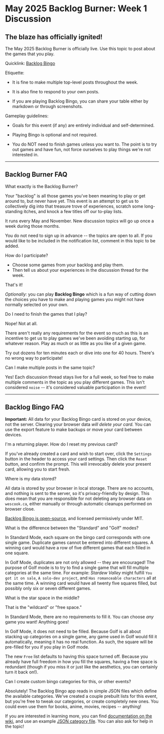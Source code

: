 # May 2025 Backlog Burner: Week 1 Discussion

## The blaze has officially ignited!

The May 2025 Backlog Burner is officially live. Use this topic to post about the games that you play.

Quicklink: [Backlog Bingo](https://wescook.ca/BacklogBingo/)

Etiquette:

*   It is fine to make multiple top-level posts throughout the week.
    
*   It is also fine to respond to your own posts.
    
*   If you are playing Backlog Bingo, you can share your table either by markdown or through screenshots.
    

Gameplay guidelines:

*   Goals for this event (if any) are entirely individual and self-determined.
    
*   Playing Bingo is optional and not required.
    
*   You do NOT need to finish games unless you want to. The point is to try out games and have fun, not force ourselves to play things we're not interested in.
    

* * *

## Backlog Burner FAQ

What exactly is the Backlog Burner?

Your "backlog" is all those games you've been meaning to play or get around to, but never have yet. This event is an attempt to get us to collectively dig into that treasure trove of experiences, scratch some long-standing itches, and knock a few titles off our to-play lists.

It runs every May and November. New discussion topics will go up once a week during those months.

You do not need to sign up in advance -- the topics are open to all. If you would like to be included in the notification list, comment in this topic to be added.

How do I participate?

*   Choose some games from your backlog and play them.
*   Then tell us about your experiences in the discussion thread for the week.

That's it!

_Optionally:_ you can play **Backlog Bingo** which is a fun way of cutting down the choices you have to make and playing games you might not have normally selected on your own.

Do I need to finish the games that I play?

Nope! Not at all.

There aren't really any requirements for the event so much as this is an incentive to get us to play games we've been avoiding starting up, for whatever reason. Play as much or as little as you like of a given game.

Try out dozens for ten minutes each or dive into one for 40 hours. There's no wrong way to participate!

Can I make multiple posts in the same topic?

Yes! Each discussion thread stays live for a full week, so feel free to make multiple comments in the topic as you play different games. This isn't considered `noise` -- it's considered valuable participation in the event!

* * *

## Backlog Bingo FAQ

**Important:** All data for your Backlog Bingo card is stored on your device, not the server. Clearing your browser data _will delete your card._ You can use the export feature to make backups or move your card between devices.

I'm a returning player. How do I reset my previous card?

If you've already created a card and wish to start over, click the `Settings` button in the header to access your card settings. Then click the `Reset` button, and confirm the prompt. This will irrevocably delete your present card, allowing you to start fresh.

Where is my data stored?

All data is stored by your browser in local storage. There are no accounts, and nothing is sent to the server, so it's privacy-friendly by design. This does mean that you are responsible for not deleting any browser data on `wescook.ca`, either manually or through automatic cleanups performed on browser close.

[Backlog Bingo is open-source](https://github.com/WesCook/BacklogBingo), and licensed permissively under MIT.

What is the difference between the "Standard" and "Golf" modes?

In Standard Mode, each square on the bingo card corresponds with one single game. Duplicate games cannot be entered into different squares. A winning card would have a row of five different games that each filled in one square.

In Golf Mode, duplicates are not only allowed -- they are encouraged! The purpose of Golf mode is to try to find a single game that will fill multiple categories at the same time. For example: _Stardew Valley_ might fulfill `You got it on sale`, `A solo-dev project`, and `Has romanceable characters` all at the same time. A winning card would have all twenty five squares filled, but possibly only six or seven different games.

What is the star space in the middle?

That is the "wildcard" or "free space."

In Standard Mode, there are no requirements to fill it. You can choose _any_ game you want! Anything goes!

In Golf Mode, it does not need to be filled. Because Golf is all about stacking up categories on a single game, any game used in Golf would fill it automatically, meaning it has no real function. As such, the square will be pre-filled for you if you play in Golf mode.

The new `Free` list defaults to having this space turned off. Because you already have full freedom in how you fill the squares, having a free space is redundant (though if you miss it or just like the aesthetics, you can certainly turn it back on!).

Can I create custom bingo categories for this, or other events?

Absolutely! The Backlog Bingo app reads in simple JSON files which define the available categories. We've created a couple prebuilt lists for this event, but you're free to tweak our categories, or create completely new ones. You could even use them for books, anime, movies, recipes -- anything!

If you are interested in learning more, you can find [documentation on the wiki](https://github.com/WesCook/BacklogBingo/wiki/Category-List), and use an example [JSON category file](https://github.com/WesCook/BacklogBingo/blob/main/public/event-lists/tildes-gaming-2024-may.json). You can also ask for help in the topic!